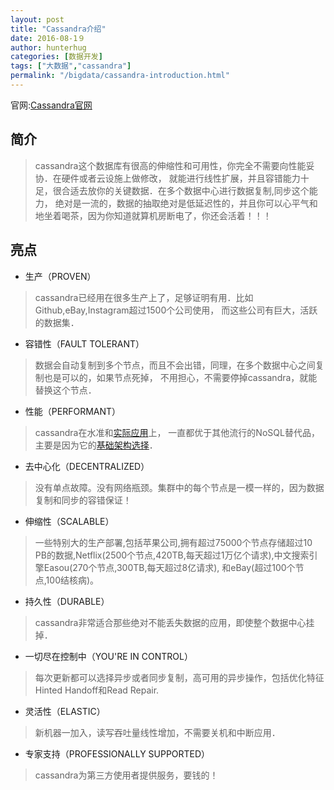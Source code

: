 ```yaml
---
layout: post  
title: "Cassandra介绍"
date: 2016-08-1９
author: hunterhug
categories: [数据开发]
tags: ["大数据","cassandra"]
permalink: "/bigdata/cassandra-introduction.html"
--- 
```


官网:[Cassandra官网](http://cassandra.apache.org/)

## 简介
>cassandra这个数据库有很高的伸缩性和可用性，你完全不需要向性能妥协．在硬件或者云设施上做修改，
>就能进行线性扩展，并且容错能力十足，很合适去放你的关键数据．在多个数据中心进行数据复制,同步这个能力，
>绝对是一流的，数据的抽取绝对是低延迟性的，并且你可以心平气和地坐着喝茶，因为你知道就算机房断电了，你还会活着！！！

## 亮点
- 生产（PROVEN）
>cassandra已经用在很多生产上了，足够证明有用．比如Github,eBay,Instagram超过1500个公司使用，
>而这些公司有巨大，活跃的数据集．

- 容错性（FAULT TOLERANT）
>数据会自动复制到多个节点，而且不会出错，同理，在多个数据中心之间复制也是可以的，如果节点死掉，
>不用担心，不需要停掉cassandra，就能替换这个节点．

- 性能（PERFORMANT）
>cassandra在水准和[实际应用](http://blog.markedup.com/2013/02/cassandra-hive-and-hadoop-how-we-picked-our-analytics-stack/)上，
>一直都优于其他流行的NoSQL替代品，主要是因为它的[基础架构选择](http://www.datastax.com/dev/blog/2012-in-review-performance)．

- 去中心化（DECENTRALIZED）
>没有单点故障。没有网络瓶颈。集群中的每个节点是一模一样的，因为数据复制和同步的容错保证！

- 伸缩性（SCALABLE）
>一些特别大的生产部署,包括苹果公司,拥有超过75000个节点存储超过10 PB的数据,Netflix(2500个节点,420TB,每天超过1万亿个请求),中文搜索引擎Easou(270个节点,300TB,每天超过8亿请求),
>和eBay(超过100个节点,100结核病)。

- 持久性（DURABLE）
>cassandra非常适合那些绝对不能丢失数据的应用，即使整个数据中心挂掉．

- 一切尽在控制中（YOU'RE IN CONTROL）
>每次更新都可以选择异步或者同步复制，高可用的异步操作，包括优化特征Hinted Handoff和Read Repair.

- 灵活性（ELASTIC）
>新机器一加入，读写吞吐量线性增加，不需要关机和中断应用．

- 专家支持（PROFESSIONALLY SUPPORTED）
>cassandra为第三方使用者提供服务，要钱的！